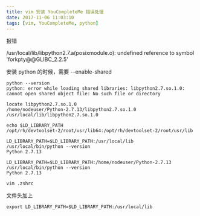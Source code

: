 ```yaml
---
title: vim 安装 YouCompleteMe 错误处理
date: 2017-11-06 11:03:10
tags: [vim, YouCompleteMe, python]
---
```


报错

/usr/local/lib/libpython2.7.a(posixmodule.o): undefined reference to symbol 'forkpty@@GLIBC_2.2.5'

安装 python 的时候，需要 --enable-shared

<!--more-->

```
python --version
python: error while loading shared libraries: libpython2.7.so.1.0: cannot open shared object file: No such file or directory
```

```
locate libpython2.7.so.1.0
/home/nodeuser/Python-2.7.13/libpython2.7.so.1.0
/usr/local/lib/libpython2.7.so.1.0
```


```
echo $LD_LIBRARY_PATH
/opt/rh/devtoolset-2/root/usr/lib64:/opt/rh/devtoolset-2/root/usr/lib
```


```
LD_LIBRARY_PATH=$LD_LIBRARY_PATH:/usr/local/lib               /usr/local/bin/python --version
Python 2.7.13
```


```
LD_LIBRARY_PATH=$LD_LIBRARY_PATH:/home/nodeuser/Python-2.7.13 /usr/local/bin/python --version
Python 2.7.13
```


`vim .zshrc`

文件头加上

```
export LD_LIBRARY_PATH=$LD_LIBRARY_PATH:/usr/local/lib
```
